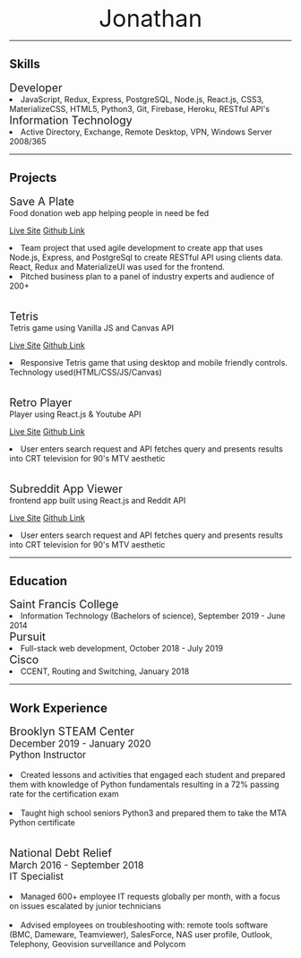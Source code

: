 
<div style="font-size:3em" align="center">Jonathan </div>


_ _ _


## Skills
<div style="font-size:1.4em">Developer</div>
<li>JavaScript, Redux, Express, PostgreSQL, Node.js, React.js, CSS3, MaterializeCSS, HTML5, Python3, Git, Firebase, Heroku, RESTful API's</li>

<div style="font-size:1.4em">Information Technology</div>
<li>Active Directory, Exchange, Remote Desktop, VPN, Windows Server 2008/365</li>

_ _ _

## Projects

<div style="font-size:1.4em">Save A Plate</div>
<span>Food donation web app helping people in need be fed</span>
<br/>

[Live Site](http://save-a-plate.herokuapp.com/) [Github Link](https://github.com/jerquinigo/SaveAPlate/)
<br />
<li>Team project that used agile development to create app that
uses Node.js, Express, and PostgreSql to create RESTful API
using clients data. React, Redux and MaterializeUI was used
for the frontend.</li>

<li>Pitched business plan to a panel of industry experts and
audience of 200+</li>

<br />
<br />
<div style="font-size:1.4em">Tetris</div>
<span>Tetris game using Vanilla JS and Canvas API</span>
<br/>

[Live Site](https://tetrisjavascript-8adde.firebaseapp.com/) [Github Link](https://github.com/jerquinigo/tetris-game/)

<li>Responsive Tetris game that using desktop and mobile
friendly controls. Technology used(HTML/CSS/JS/Canvas)</li>

<br />
<br />
<div style="font-size:1.4em">Retro Player</div>
<span>Player using React.js & Youtube API</span>
<br/>

[Live Site](https://retroplayer-af548.firebaseapp.com/) [Github Link](https://github.com/jerquinigo/youtube-retro-player)

<li>User enters search request and API fetches query and
presents results into CRT television for 90's MTV aesthetic</li>

<br />
<br />

<div style="font-size:1.4em">Subreddit App Viewer</div>
<span>frontend app built using React.js and Reddit API</span>
<br/>

[Live Site](https://subreddit-app-viewer.firebaseapp.com/) [Github Link](https://github.com/jerquinigo/subreddit-app-viewer)

<li>User enters search request and API fetches query and
presents results into CRT television for 90's MTV aesthetic</li>

_ _ _

## Education
<div style="font-size:1.4em">Saint Francis College</div>
<li>Information Technology (Bachelors of science), September 2019 - June 2014
</li>

<div style="font-size:1.4em">Pursuit</div>
<li>Full-stack web development, October 2018 - July 2019
</li>

<div style="font-size:1.4em">Cisco</div>
<li>CCENT, Routing and Switching, January 2018
</li>

_ _ _

## Work Experience

<div style="font-size:1.4em">Brooklyn STEAM Center</div>
<span style="font-size:1.2em">December 2019 - January 2020</span>
<br />
<span style="font-size:1.2em">Python Instructor</span>
<br />
<br />
<li>Created lessons and activities that engaged each student and
prepared them with knowledge of Python fundamentals
resulting in a 72% passing rate for the certification exam</li>
<br />
<li>Taught high school seniors Python3 and prepared them to take
the MTA Python certificate</li>
<br/>
<br/>

<div style="font-size:1.4em">National Debt Relief</div>
<span style="font-size:1.2em">March 2016 - September 2018</span>
<br />
<span style="font-size:1.2em">IT Specialist</span>
<br />
<br />
<li>Managed 600+ employee IT requests globally per month, with
a focus on issues escalated by junior technicians</li>
<br />
<li>Advised employees on troubleshooting with: remote tools
software (BMC, Dameware, Teamviewer), SalesForce, NAS user
profile, Outlook, Telephony, Geovision surveillance and
Polycom</li>





